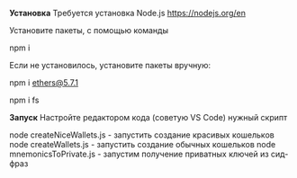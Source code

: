 **Установка**
Требуется установка Node.js https://nodejs.org/en

Установите пакеты, с помощью команды

npm i

Если не установилось, установите пакеты вручную:

npm i ethers@5.7.1

npm i fs


**Запуск**
Настройте редактором кода (советую VS Code) нужный скрипт

node createNiceWallets.js - запустить создание красивых кошельков
node createWallets.js - запустить создание обычных кошельков
node mnemonicsToPrivate.js - запустим получение приватных ключей из сид-фраз